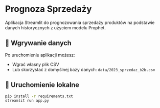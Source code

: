 # Prognoza Sprzedaży

Aplikacja Streamlit do prognozowania sprzedaży produktów na podstawie danych historycznych z użyciem modelu Prophet.

## 📂 Wgrywanie danych
Po uruchomieniu aplikacji możesz:
- Wgrać własny plik CSV
- Lub skorzystać z domyślnej bazy danych: `data/2023_sprzedaz_b2b.csv`

## 🚀 Uruchomienie lokalne
```bash
pip install -r requirements.txt
streamlit run app.py
```
